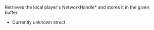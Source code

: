 Retrieves the local player's NetworkHandle* and stores it in the given buffer.

* Currently unknown struct